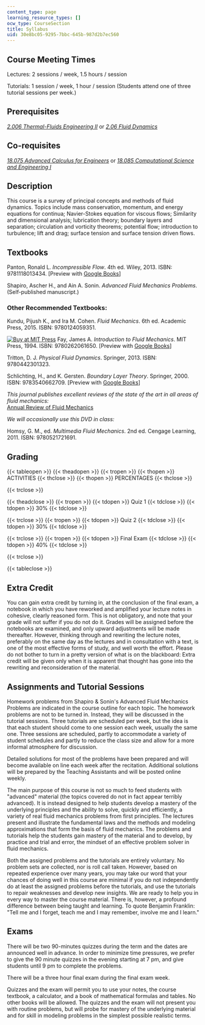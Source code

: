 ```yaml
---
content_type: page
learning_resource_types: []
ocw_type: CourseSection
title: Syllabus
uid: 30e8bc05-9295-7bbc-645b-987d2b7ec560
---
```


Course Meeting Times
--------------------

Lectures: 2 sessions / week, 1.5 hours / session

Tutorials: 1 session / week, 1 hour / session (Students attend one of three tutorial sessions per week.)

Prerequisites
-------------

[_2.006 Thermal-Fluids Engineering II_](http://student.mit.edu/catalog/m2a.html#2.006) or [_2.06 Fluid Dynamics_](/courses/2-06-fluid-dynamics-spring-2013)

Co-requisites
-------------

[_18.075 Advanced Calculus for Engineers_](/courses/18-075-advanced-calculus-for-engineers-fall-2004) or [_18.085 Computational Science and Engineering I_](/courses/18-085-computational-science-and-engineering-i-fall-2008)

Description
-----------

This course is a survey of principal concepts and methods of fluid dynamics. Topics include mass conservation, momentum, and energy equations for continua; Navier-Stokes equation for viscous flows; Similarity and dimensional analysis; lubrication theory; boundary layers and separation; circulation and vorticity theorems; potential flow; introduction to turbulence; lift and drag; surface tension and surface tension driven flows.

Textbooks
---------

Panton, Ronald L. _Incompressible Flow_. 4th ed. Wiley, 2013. ISBN: 9781118013434. \[Preview with [Google Books](http://books.google.com/books?id=sa4eAAAAQBAJ&pg=PAfrontcover)\]

Shapiro, Ascher H., and Ain A. Sonin. _Advanced Fluid Mechanics Problems_. (Self-published manuscript.)

### Other Recommended Textbooks:

Kundu, Pijush K., and Ira M. Cohen. _Fluid Mechanics_. 6th ed. Academic Press, 2015. ISBN: 9780124059351.

[![Buy at MIT Press](/images/mp_logo.gif)](https://mitpress.mit.edu/9780262061650) Fay, James A. _Introduction to Fluid Mechanics_. MIT Press, 1994. ISBN: 9780262061650. \[Preview with [Google Books](http://books.google.com/books?id=XGVpue4954wC&pg=PAfrontcover)\]

Tritton, D. J. _Physical Fluid Dynamics_. Springer, 2013. ISBN: 9780442301323.

Schlichting, H., and K. Gersten. _Boundary Layer Theory_. Springer, 2000. ISBN: 9783540662709. \[Preview with [Google Books](http://books.google.com/books?id=8YugVtom1y4C&pg=PAfrontcover)\]

_This journal publishes excellent reviews of the state of the art in all areas of fluid mechanics:_  
[Annual Review of Fluid Mechanics](http://www.annualreviews.org/journal/fluid)

_We will occasionally use this DVD in class:_

Homsy, G. M., ed. _Multimedia Fluid Mechanics_. 2nd ed. Cengage Learning, 2011. ISBN: 9780521721691.

Grading
-------

{{< tableopen >}}
{{< theadopen >}}
{{< tropen >}}
{{< thopen >}}
ACTIVITIES
{{< thclose >}}
{{< thopen >}}
PERCENTAGES
{{< thclose >}}

{{< trclose >}}

{{< theadclose >}}
{{< tropen >}}
{{< tdopen >}}
Quiz 1
{{< tdclose >}}
{{< tdopen >}}
30%
{{< tdclose >}}

{{< trclose >}}
{{< tropen >}}
{{< tdopen >}}
Quiz 2
{{< tdclose >}}
{{< tdopen >}}
30%
{{< tdclose >}}

{{< trclose >}}
{{< tropen >}}
{{< tdopen >}}
Final Exam
{{< tdclose >}}
{{< tdopen >}}
40%
{{< tdclose >}}

{{< trclose >}}

{{< tableclose >}}

Extra Credit
------------

You can gain extra credit by turning in, at the conclusion of the final exam, a notebook in which you have reworked and amplified your lecture notes in cohesive, clearly reasoned form. This is not obligatory, and note that your grade will not suffer if you do not do it. Grades will be assigned before the notebooks are examined, and only upward adjustments will be made thereafter. However, thinking through and rewriting the lecture notes, preferably on the same day as the lectures and in consultation with a text, is one of the most effective forms of study, and well worth the effort. Please do not bother to turn in a pretty version of what is on the blackboard: Extra credit will be given only when it is apparent that thought has gone into the rewriting and reconsideration of the material.

Assignments and Tutorial Sessions
---------------------------------

Homework problems from Shapiro & Sonin's Advanced Fluid Mechanics Problems are indicated in the course outline for each topic. The homework problems are not to be turned in. Instead, they will be discussed in the tutorial sessions. Three tutorials are scheduled per week, but the idea is that each student should come to one session each week, usually the same one. Three sessions are scheduled, partly to accommodate a variety of student schedules and partly to reduce the class size and allow for a more informal atmosphere for discussion.

Detailed solutions for most of the problems have been prepared and will become available on line each week after the recitation. Additional solutions will be prepared by the Teaching Assistants and will be posted online weekly.

The main purpose of this course is not so much to feed students with "advanced" material (the topics covered do not in fact appear terribly advanced). It is instead designed to help students develop a mastery of the underlying principles and the ability to solve, quickly and efficiently, a variety of real fluid mechanics problems from first principles. The lectures present and illustrate the fundamental laws and the methods and modeling approximations that form the basis of fluid mechanics. The problems and tutorials help the students gain mastery of the material and to develop, by practice and trial and error, the mindset of an effective problem solver in fluid mechanics.

Both the assigned problems and the tutorials are entirely voluntary. No problem sets are collected, nor is roll call taken. However, based on repeated experience over many years, you may take our word that your chances of doing well in this course are minimal if you do not independently do at least the assigned problems before the tutorials, and use the tutorials to repair weaknesses and develop new insights. We are ready to help you in every way to master the course material. There is, however, a profound difference between being taught and learning. To quote Benjamin Franklin: "Tell me and I forget, teach me and I may remember, involve me and I learn."

Exams
-----

There will be two 90-minutes quizzes during the term and the dates are announced well in advance. In order to minimize time pressures, we prefer to give the 90 minute quizzes in the evening starting at 7 pm, and give students until 9 pm to complete the problems.

There will be a three hour final exam during the final exam week.

Quizzes and the exam will permit you to use your notes, the course textbook, a calculator, and a book of mathematical formulas and tables. No other books will be allowed. The quizzes and the exam will not present you with routine problems, but will probe for mastery of the underlying material and for skill in modeling problems in the simplest possible realistic terms.